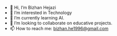 - 👋 Hi, I’m Bizhan Hejazi
- 👀 I’m interested in Technology
- 🌱 I’m currently learning AI.
- 💞️ I’m looking to collaborate on educative projects.
- 📫 How to reach me: bizhan.he1996@gmail.com
